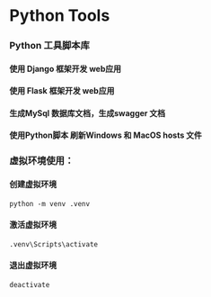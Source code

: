 # Python Tools

### Python 工具脚本库

#### 使用 Django 框架开发 web应用
#### 使用 Flask 框架开发 web应用
#### 生成MySql 数据库文档，生成swagger 文档
#### 使用Python脚本 刷新Windows 和 MacOS hosts 文件


### 虚拟环境使用：

#### 创建虚拟环境
```
python -m venv .venv 
``` 
#### 激活虚拟环境
```
.venv\Scripts\activate
```
#### 退出虚拟环境
```
deactivate
```